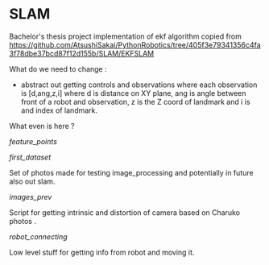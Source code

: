 # SLAM
Bachelor's thesis project 
implementation of  ekf algorithm copied from 
https://github.com/AtsushiSakai/PythonRobotics/tree/405f3e79341356c4fa3f78dbe37bcd87f12d155b/SLAM/EKFSLAM

What do we need to change :

- abstract out getting controls and observations where each observation is [d,ang,z,i] where d is distance on XY plane, ang is angle between front of a robot and observation, z is the Z coord of landmark and i is and index of landmark.


What even is here ?

*feature_points*

*first_dataset*

Set of photos made for testing image_processing and potentially in future also out slam.

*images_prev*

Script for getting intrinsic and distortion of camera based on Charuko photos . 

*robot_connecting*

Low level stuff for getting info from robot and moving it.